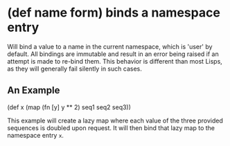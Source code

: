 # (def name form) binds a namespace entry
Will bind a value to a name in the current namespace, which is 'user' by default. All bindings are immutable and result in an error being raised if an attempt is made to re-bind them. This behavior is different than most Lisps, as they will generally fail silently in such cases.

## An Example

  (def x
    (map
      (fn [y] y ** 2)
      seq1 seq2 seq3))

This example will create a lazy map where each value of the three provided sequences is doubled upon request. It will then bind that lazy map to the namespace entry `x`.

